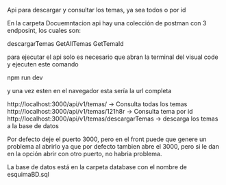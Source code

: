Api para descargar y consultar los temas, ya sea todos o por id

En la carpeta Docuemntacion api hay una colección de postman con 3 endposint, los cuales son:

descargarTemas
GetAllTemas
GetTemaId



para ejecutar el api solo es necesario que abran la terminal del visual code y ejecuten este comando

npm run dev  

y una vez esten en el navegador esta sería la url completa

http://localhost:3000/api/v1/temas/                 -> Consulta todas los temas
http://localhost:3000/api/v1/temas/121h8r           -> Consulta tema por id
http://localhost:3000/api/v1/temas/descargarTemas   -> descarga los temas a la base de datos

Por defecto deje el puerto 3000, pero en el front puede que genere un problema al abrirlo ya que por defecto tambien abre el 3000, pero si le dan en la opción abrir con otro puerto, no habria problema.


La base de datos está en la carpeta database con el nombre de esquimaBD.sql


